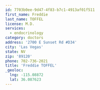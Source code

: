 ```yaml
---
id: 7703b0ee-9d47-4f83-b7c1-4913af01f511
first_name: Freddie
last_name: TOFFEL
license: M.D.
services:
  - endocrinology
category: doctors
address: '2700 E Sunset Rd #D34'
city: 'Las Vegas'
state: NV
zip: '89120'
phone: 702-736-2021
title: 'Freddie TOFFEL'
_geoloc:
  lng: -115.08872
  lat: 36.087623
---
```

